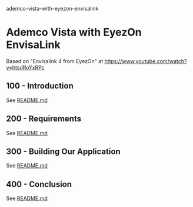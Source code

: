 ademco-vista-with-eyezon-envisalink
# Ademco Vista with EyezOn EnvisaLink

Based on "Envisalink 4 from EyezOn" at https://www.youtube.com/watch?v=htsdRoYxRPc

## 100 - Introduction

See [README.md](./100/README.md)

## 200 - Requirements

See [README.md](./200/README.md)

## 300 - Building Our Application

See [README.md](./300/README.md)

## 400 - Conclusion

See [README.md](./400/README.md)
